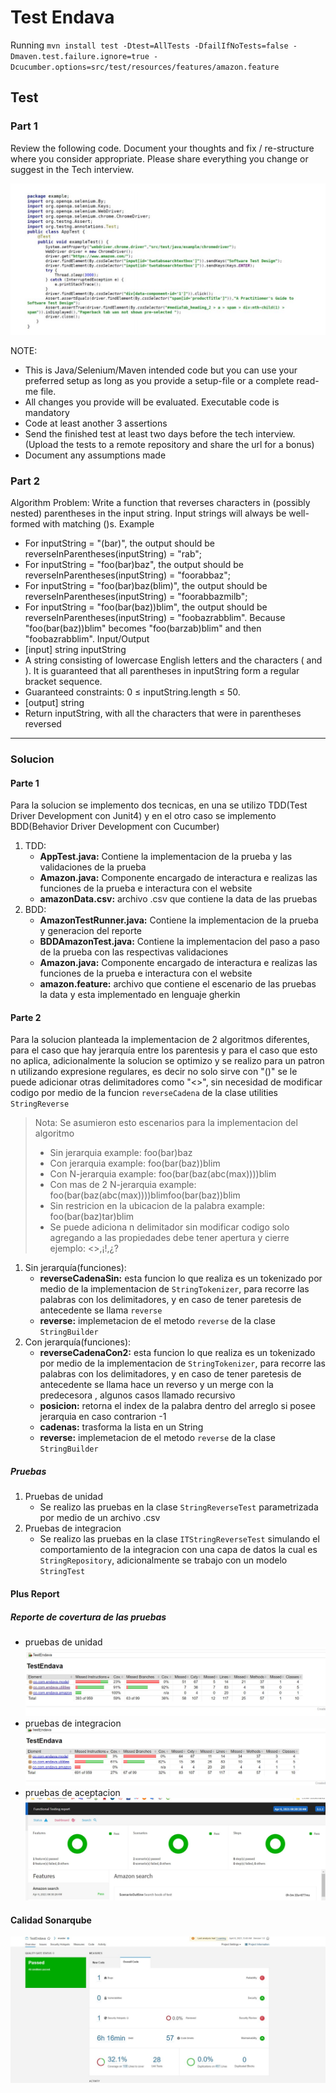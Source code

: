 # Test Endava
Running
`mvn install test -Dtest=AllTests -DfailIfNoTests=false -Dmaven.test.failure.ignore=true -Dcucumber.options=src/test/resources/features/amazon.feature`

## Test

### Part 1

Review the following code. Document your thoughts and fix / re-structure where you consider
appropriate. Please share everything you change or suggest in the Tech interview.

![database](asset/code.JPG)

NOTE:
- This is Java/Selenium/Maven intended code but you can use your preferred setup as long as you
provide a setup-file or a complete read-me file.
- All changes you provide will be evaluated. Executable code is mandatory
- Code at least another 3 assertions
- Send the finished test at least two days before the tech interview. (Upload the tests to a remote
repository and share the url for a bonus)
- Document any assumptions made

### Part 2

Algorithm Problem:
Write a function that reverses characters in (possibly nested) parentheses in the input string.
Input strings will always be well-formed with matching ()s.
Example
- For inputString = "(bar)", the output should be
reverseInParentheses(inputString) = "rab";
- For inputString = "foo(bar)baz", the output should be
reverseInParentheses(inputString) = "foorabbaz";
- For inputString = "foo(bar)baz(blim)", the output should be
reverseInParentheses(inputString) = "foorabbazmilb";
- For inputString = "foo(bar(baz))blim", the output should be
reverseInParentheses(inputString) = "foobazrabblim".
Because "foo(bar(baz))blim" becomes "foo(barzab)blim" and then
"foobazrabblim".
Input/Output
- [input] string inputString
- A string consisting of lowercase English letters and the characters ( and ). It is guaranteed
that all parentheses in inputString form a regular bracket sequence.
- Guaranteed constraints:
0 ≤ inputString.length ≤ 50.
- [output] string
- Return inputString, with all the characters that were in parentheses reversed

* * *

### Solucion

#### Parte 1

Para la solucion se implemento dos tecnicas, en una se utilizo TDD(Test Driver Development con Junit4) y en el otro caso se implemento BDD(Behavior Driver Development con Cucumber)

1. TDD:
	- **AppTest.java:** Contiene la implementacion de la prueba y las validaciones de la prueba	
	- **Amazon.java:** Componente encargado de interactura e realizas las funciones de la prueba e interactura con el website
	- **amazonData.csv:** archivo .csv que contiene la data de las pruebas	
2. BDD:
	- **AmazonTestRunner.java:** Contiene la implementacion de la prueba y generacion del reporte	
	- **BDDAmazonTest.java:** Contiene la implementacion del paso a paso de la prueba con las respectivas validaciones
	- **Amazon.java:** Componente encargado de interactura e realizas las funciones de la prueba e interactura con el website
	- **amazon.feature:** archivo que contiene el escenario de las pruebas la data y esta implementado en lenguaje gherkin
	
#### Parte 2

Para la solucion planteada la implementacion de 2 algoritmos diferentes, para el caso que hay jerarquía entre los parentesis y para el caso que esto no aplica, adicionalmente la solucion se optimizo y se realizo para un patron n utilizando expresione regulares, es decir no solo sirve con "()" se le puede adicionar otras delimitadores como "<>", sin necesidad de modificar codigo por medio de la funcion `reverseCadena` de la clase utilities `StringReverse`

> Nota: Se asumieron esto escenarios para la implementacion del algoritmo
> - Sin jerarquia example: foo(bar)baz
> - Con jerarquia example: foo(bar(baz))blim
> - Con N-jerarquia example: foo(bar(baz(abc(max))))blim
> - Con mas de 2 N-jerarquia example: foo(bar(baz(abc(max))))blimfoo(bar(baz))blim
> - Sin restricion en la ubicacion de la palabra example: foo(bar(baz)tar)blim
> - Se puede adiciona n delimitador sin modificar codigo solo agregando a las propiedades debe tener apertura y cierre ejemplo: <>,¡!,¿?


1. Sin jerarquía(funciones):
	- **reverseCadenaSin:** esta funcion lo que realiza es un tokenizado por medio de la implementacion de `StringTokenizer`, para recorre las palabras con los delimitadores, y en caso de tener paretesis de antecedente se llama `reverse`		
	- **reverse:** implemetacion de el metodo `reverse` de la clase `StringBuilder`
2. Con jerarquía(funciones):
 	- **reverseCadenaCon2:** esta funcion lo que realiza es un tokenizado por medio de la implementacion de `StringTokenizer`, para recorre las palabras con los delimitadores, y en caso de tener paretesis de antecedente se llama hace un reverso y un merge con la predecesora , algunos casos llamado recursivo
 	- **posicion:** retorna el index de la palabra dentro del arreglo si posee jerarquia en caso contrarion -1
 	- **cadenas:**  trasforma la lista en un String
 	- **reverse:** implemetacion de el metodo `reverse` de la clase `StringBuilder`


##### Pruebas

1. Pruebas de unidad
	- Se realizo las pruebas en la clase `StringReverseTest` parametrizada por medio de un archivo .csv
1. Pruebas de integracion
	- Se realizo las pruebas en la clase `ITStringReverseTest` simulando el comportamiento de la integracion con una capa de datos la cual es `StringRepository`, adicionalmente se trabajo con un modelo `StringTest`


#### Plus Report

##### Reporte de covertura de las pruebas

- pruebas de unidad
![database](asset/ut.JPG)
- pruebas de integracion
![database](asset/it.JPG)
- pruebas de aceptacion
![database](asset/at.JPG)

#### Calidad Sonarqube

![database](asset/calidad.JPG)
